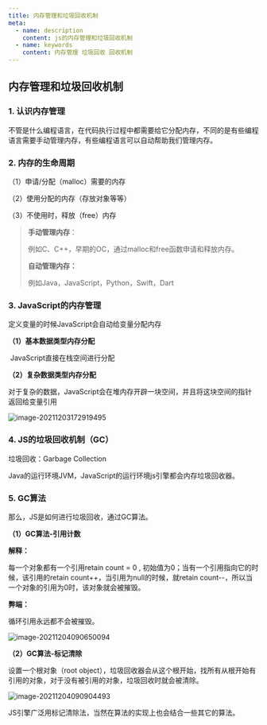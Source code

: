 ```yaml
---
title: 内存管理和垃圾回收机制
meta:
  - name: description
    content: js的内存管理和垃圾回收机制
  - name: keywords
    content: 内存管理 垃圾回收 回收机制
---
```


## 内存管理和垃圾回收机制

### 1. 认识内存管理

不管是什么编程语言，在代码执行过程中都需要给它分配内存，不同的是有些编程语言需要手动管理内存，有些编程语言可以自动帮助我们管理内存。

### 2. 内存的生命周期

（1）申请/分配（malloc）需要的内存

（2）使用分配的内存（存放对象等等）

（3）不使用时，释放（free）内存

> **手动管理内存**：
>
> 例如C、C++，早期的OC，通过malloc和free函数申请和释放内存。
>
> **自动管理内存：**
>
> 例如Java，JavaScript，Python，Swift，Dart

### 3. JavaScript的内存管理

定义变量的时候JavaScript会自动给变量分配内存

**（1）基本数据类型内存分配**

​		JavaScript直接在栈空间进行分配

**（2）复杂数据类型内存分配**

​		对于复杂的数据，JavaScript会在堆内存开辟一块空间，并且将这块空间的指针返回给变量引用

![image-20211203172919495](@alias/image-20211203172919495.png)

### 4. JS的垃圾回收机制（GC）

垃圾回收：Garbage Collection

Java的运行环境JVM，JavaScript的运行环境js引擎都会内存垃圾回收器。



### 5. GC算法

那么，JS是如何进行垃圾回收，通过GC算法。

**（1）GC算法-引用计数**

**解释：**

每一个对象都有一个引用retain count  = 0 ,  初始值为0；当有一个引用指向它的时候，该引用的retain count++，当引用为null的时候，就retain count--，所以当一个对象的引用为0时，该对象就会被摧毁。

**弊端：**

循环引用永远都不会被摧毁。

![image-20211204090650094](@alias/image-20211204090650094.png)



**（2）GC算法-标记清除**

设置一个根对象（root object），垃圾回收器会从这个根开始，找所有从根开始有引用的对象，对于没有被引用的对象，垃圾回收时就会被清除。

![image-20211204090904493](@alias/image-20211204090904493.png)

JS引擎广泛用标记清除法，当然在算法的实现上也会结合一些其它的算法。

<ClientOnly>
  <Valine></Valine>
</ClientOnly>

